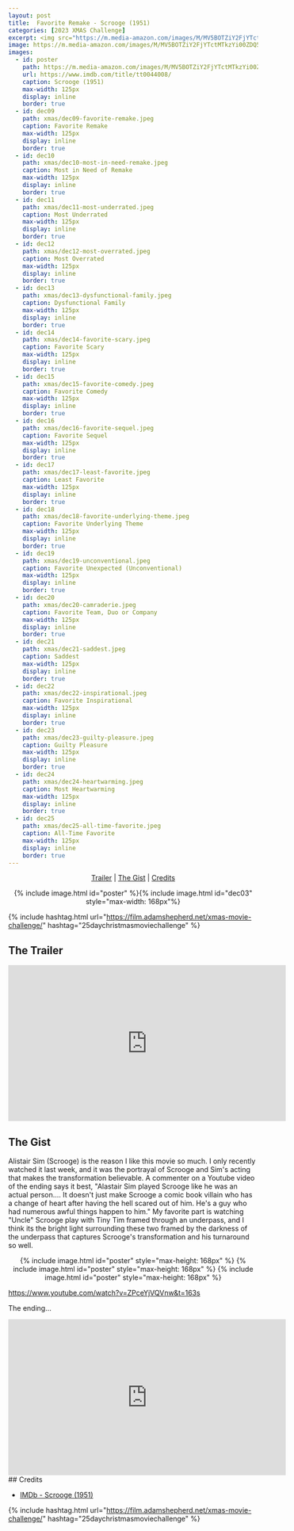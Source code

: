 ```yaml
---
layout: post
title:  Favorite Remake - Scrooge (1951)
categories: [2023 XMAS Challenge]
excerpt: <img src="https://m.media-amazon.com/images/M/MV5BOTZiY2FjYTctMTkzYi00ZDQ5LWE0MDktMzc0Y2QzYzMwMDYyXkEyXkFqcGdeQXVyNDE5MTU2MDE@._V1_FMjpg_UX1800_.jpg" width="125px"/>
image: https://m.media-amazon.com/images/M/MV5BOTZiY2FjYTctMTkzYi00ZDQ5LWE0MDktMzc0Y2QzYzMwMDYyXkEyXkFqcGdeQXVyNDE5MTU2MDE@._V1_FMjpg_UX1800_.jpg
images:
  - id: poster
    path: https://m.media-amazon.com/images/M/MV5BOTZiY2FjYTctMTkzYi00ZDQ5LWE0MDktMzc0Y2QzYzMwMDYyXkEyXkFqcGdeQXVyNDE5MTU2MDE@._V1_FMjpg_UX1800_.jpg
    url: https://www.imdb.com/title/tt0044008/
    caption: Scrooge (1951)
    max-width: 125px
    display: inline
    border: true
  - id: dec09
    path: xmas/dec09-favorite-remake.jpeg
    caption: Favorite Remake
    max-width: 125px
    display: inline
    border: true
  - id: dec10
    path: xmas/dec10-most-in-need-remake.jpeg
    caption: Most in Need of Remake	
    max-width: 125px
    display: inline
    border: true
  - id: dec11
    path: xmas/dec11-most-underrated.jpeg
    caption: Most Underrated	
    max-width: 125px
    display: inline
    border: true
  - id: dec12
    path: xmas/dec12-most-overrated.jpeg
    caption: Most Overrated	
    max-width: 125px
    display: inline
    border: true
  - id: dec13
    path: xmas/dec13-dysfunctional-family.jpeg
    caption: Dysfunctional Family
    max-width: 125px
    display: inline
    border: true
  - id: dec14
    path: xmas/dec14-favorite-scary.jpeg
    caption: Favorite Scary
    max-width: 125px
    display: inline
    border: true
  - id: dec15
    path: xmas/dec15-favorite-comedy.jpeg
    caption: Favorite Comedy
    max-width: 125px
    display: inline
    border: true
  - id: dec16
    path: xmas/dec16-favorite-sequel.jpeg
    caption: Favorite Sequel
    max-width: 125px
    display: inline
    border: true
  - id: dec17
    path: xmas/dec17-least-favorite.jpeg
    caption: Least Favorite
    max-width: 125px
    display: inline
    border: true
  - id: dec18
    path: xmas/dec18-favorite-underlying-theme.jpeg
    caption: Favorite Underlying Theme
    max-width: 125px
    display: inline
    border: true
  - id: dec19
    path: xmas/dec19-unconventional.jpeg
    caption: Favorite Unexpected (Unconventional)
    max-width: 125px
    display: inline
    border: true
  - id: dec20
    path: xmas/dec20-camraderie.jpeg
    caption: Favorite Team, Duo or Company
    max-width: 125px
    display: inline
    border: true
  - id: dec21
    path: xmas/dec21-saddest.jpeg
    caption: Saddest
    max-width: 125px
    display: inline
    border: true
  - id: dec22
    path: xmas/dec22-inspirational.jpeg
    caption: Favorite Inspirational
    max-width: 125px
    display: inline
    border: true
  - id: dec23
    path: xmas/dec23-guilty-pleasure.jpeg
    caption: Guilty Pleasure
    max-width: 125px
    display: inline
    border: true
  - id: dec24
    path: xmas/dec24-heartwarming.jpeg
    caption: Most Heartwarming	
    max-width: 125px
    display: inline
    border: true
  - id: dec25
    path: xmas/dec25-all-time-favorite.jpeg
    caption: All-Time Favorite
    max-width: 125px
    display: inline
    border: true
---
```


<div style="text-align: center">
  <p><a href="#the-trailer">Trailer</a> | <a href="#the-gist">The Gist</a> | <a href="#credits">Credits</a></p>
  <p>{% include image.html id="poster" %}{% include image.html id="dec03" style="max-width: 168px"%}</p>
</div>

{% include hashtag.html url="https://film.adamshepherd.net/xmas-movie-challenge/" hashtag="25daychristmasmoviechallenge" %}

## The Trailer 

<div style="text-align: center">
  <iframe width="560" height="315" src="https://www.youtube.com/embed/k3SjIk3uphI?si=62AmZdpsWqNuuqaZ" title="YouTube video player" frameborder="0" allow="accelerometer; autoplay; clipboard-write; encrypted-media; gyroscope; picture-in-picture; web-share" allowfullscreen></iframe>
</div>

## The Gist

Alistair Sim (Scrooge) is the reason I like this movie so much. I only recently watched it last week, and it was the portrayal of Scrooge and Sim's acting that makes the transformation believable. A commenter on a Youtube video of the ending says it best, "Alastair Sim played Scrooge like he was an actual person.... It doesn't just make Scrooge a comic book villain who has a change of heart after having the hell scared out of him. He's a guy who had numerous awful things happen to him." My favorite part is watching "Uncle" Scrooge play with Tiny Tim framed through an underpass, and I think its the bright light surrounding these two framed by the darkness of the underpass that captures Scrooge's transformation and his turnaround so well.


<div style="text-align: center">
  {% include image.html id="poster" style="max-height: 168px" %}
  {% include image.html id="poster" style="max-height: 168px" %}
  {% include image.html id="poster" style="max-height: 168px" %}
</div>

https://www.youtube.com/watch?v=ZPceYjVQVnw&t=163s

The ending...
<iframe width="560" height="315" src="https://www.youtube.com/embed/ZPceYjVQVnw?si=-GARRj1jwdTceVuV&amp;start=163" title="YouTube video player" frameborder="0" allow="accelerometer; autoplay; clipboard-write; encrypted-media; gyroscope; picture-in-picture; web-share" allowfullscreen></iframe>
## Credits

* [IMDb - Scrooge (1951)](https://www.imdb.com/title/tt0044008/)


{% include hashtag.html url="https://film.adamshepherd.net/xmas-movie-challenge/" hashtag="25daychristmasmoviechallenge" %}

<p>&nbsp;</p>
